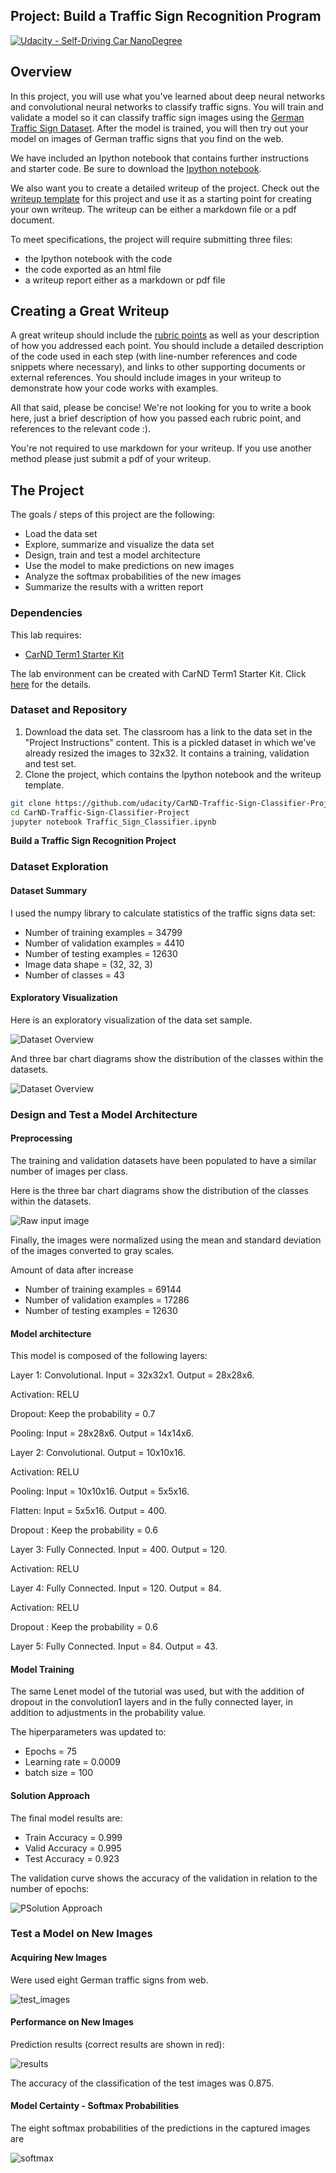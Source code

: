 ## Project: Build a Traffic Sign Recognition Program
[![Udacity - Self-Driving Car NanoDegree](https://s3.amazonaws.com/udacity-sdc/github/shield-carnd.svg)](http://www.udacity.com/drive)

Overview
---
In this project, you will use what you've learned about deep neural networks and convolutional neural networks to classify traffic signs. You will train and validate a model so it can classify traffic sign images using the [German Traffic Sign Dataset](http://benchmark.ini.rub.de/?section=gtsrb&subsection=dataset). After the model is trained, you will then try out your model on images of German traffic signs that you find on the web.

We have included an Ipython notebook that contains further instructions 
and starter code. Be sure to download the [Ipython notebook](https://github.com/udacity/CarND-Traffic-Sign-Classifier-Project/blob/master/Traffic_Sign_Classifier.ipynb). 

We also want you to create a detailed writeup of the project. Check out the [writeup template](https://github.com/udacity/CarND-Traffic-Sign-Classifier-Project/blob/master/writeup_template.md) for this project and use it as a starting point for creating your own writeup. The writeup can be either a markdown file or a pdf document.

To meet specifications, the project will require submitting three files: 
* the Ipython notebook with the code
* the code exported as an html file
* a writeup report either as a markdown or pdf file 

Creating a Great Writeup
---
A great writeup should include the [rubric points](https://review.udacity.com/#!/rubrics/481/view) as well as your description of how you addressed each point.  You should include a detailed description of the code used in each step (with line-number references and code snippets where necessary), and links to other supporting documents or external references.  You should include images in your writeup to demonstrate how your code works with examples.  

All that said, please be concise!  We're not looking for you to write a book here, just a brief description of how you passed each rubric point, and references to the relevant code :). 

You're not required to use markdown for your writeup.  If you use another method please just submit a pdf of your writeup.

The Project
---
The goals / steps of this project are the following:
* Load the data set
* Explore, summarize and visualize the data set
* Design, train and test a model architecture
* Use the model to make predictions on new images
* Analyze the softmax probabilities of the new images
* Summarize the results with a written report

### Dependencies
This lab requires:

* [CarND Term1 Starter Kit](https://github.com/udacity/CarND-Term1-Starter-Kit)

The lab environment can be created with CarND Term1 Starter Kit. Click [here](https://github.com/udacity/CarND-Term1-Starter-Kit/blob/master/README.md) for the details.

### Dataset and Repository

1. Download the data set. The classroom has a link to the data set in the "Project Instructions" content. This is a pickled dataset in which we've already resized the images to 32x32. It contains a training, validation and test set.
2. Clone the project, which contains the Ipython notebook and the writeup template.
```sh
git clone https://github.com/udacity/CarND-Traffic-Sign-Classifier-Project
cd CarND-Traffic-Sign-Classifier-Project
jupyter notebook Traffic_Sign_Classifier.ipynb
```

**Build a Traffic Sign Recognition Project**

### Dataset Exploration

#### Dataset Summary

I used the numpy library to calculate statistics of the traffic signs data set:

* Number of training examples = 34799
* Number of validation examples = 4410
* Number of testing examples = 12630
* Image data shape = (32, 32, 3)
* Number of classes = 43

#### Exploratory Visualization

Here is an exploratory visualization of the data set sample. 

![Dataset Overview](images/data_visualization.png)

And three bar chart diagrams show the distribution of the classes within the datasets.

![Dataset Overview](images/data_bar_charts.png)

### Design and Test a Model Architecture

#### Preprocessing 

The training and validation datasets have been populated to have a similar number of images per class.

Here is the three bar chart diagrams show the distribution of the classes within the datasets.

![Raw input image](images/data_filled.png)

Finally, the images were normalized using the mean and standard deviation of the images converted to gray scales.

Amount of data after increase

* Number of training examples = 69144
* Number of validation examples = 17286
* Number of testing examples = 12630

#### Model architecture

This model is composed of the following layers:

Layer 1: Convolutional. Input = 32x32x1. Output = 28x28x6.

Activation: RELU

Dropout: Keep the probability = 0.7

Pooling: Input = 28x28x6. Output = 14x14x6.

Layer 2: Convolutional. Output = 10x10x16.

Activation: RELU

Pooling: Input = 10x10x16. Output = 5x5x16.

Flatten: Input = 5x5x16. Output = 400.

Dropout : Keep the probability = 0.6

Layer 3: Fully Connected. Input = 400. Output = 120.

Activation: RELU

Layer 4: Fully Connected. Input = 120. Output = 84.

Activation: RELU

Dropout : Keep the probability = 0.6

Layer 5: Fully Connected. Input = 84. Output = 43.

#### Model Training

The same Lenet model of the tutorial was used, but with the addition of dropout in the convolution1 layers and in the fully connected layer, in addition to adjustments in the probability value.

The hiperparameters was updated to: 

* Epochs = 75
* Learning rate = 0.0009
* batch size = 100

#### Solution Approach

The final model results are:

* Train Accuracy = 0.999
* Valid Accuracy = 0.995
* Test Accuracy = 0.923

The validation curve shows the accuracy of the validation in relation to the number of epochs:

![PSolution Approach](images/validation_accuracy.png)

### Test a Model on New Images

#### Acquiring New Images

Were used eight German traffic signs from web.

![test_images](images/data_test.png)

#### Performance on New Images

Prediction results (correct results are shown in red):

![results](images/data_test_result.png)

The accuracy of the classification of the test images was 0.875. 

#### Model Certainty - Softmax Probabilities

The eight softmax probabilities of the predictions in the captured images are

![softmax](images/softmax.png)



